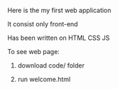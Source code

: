 Here is the my first web application

It consist only front-end 

Has been written on HTML CSS JS

To see web page:
1) download code/ folder

2) run welcome.html
